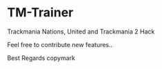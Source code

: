 TM-Trainer
==========

Trackmania Nations, United and Trackmania 2 Hack

Feel free to contribute new features..

Best Regards
copymark
